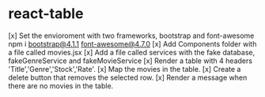 # react-table


[x] Set the envioroment with two frameworks, bootstrap and font-awesome
      npm i bootstrap@4.1.1 font-awesome@4.7.0
[x] Add Components folder with a file called movies.jsx
[x] Add a file called services with the fake database, fakeGenreService and fakeMovieService
[x] Render a table with 4 headers 'Title','Genre','Stock','Rate'.
[x] Map the movies in the table.
[x] Create a delete button that removes the selected row.
[x] Render a message when there are no movies in the table.


     
